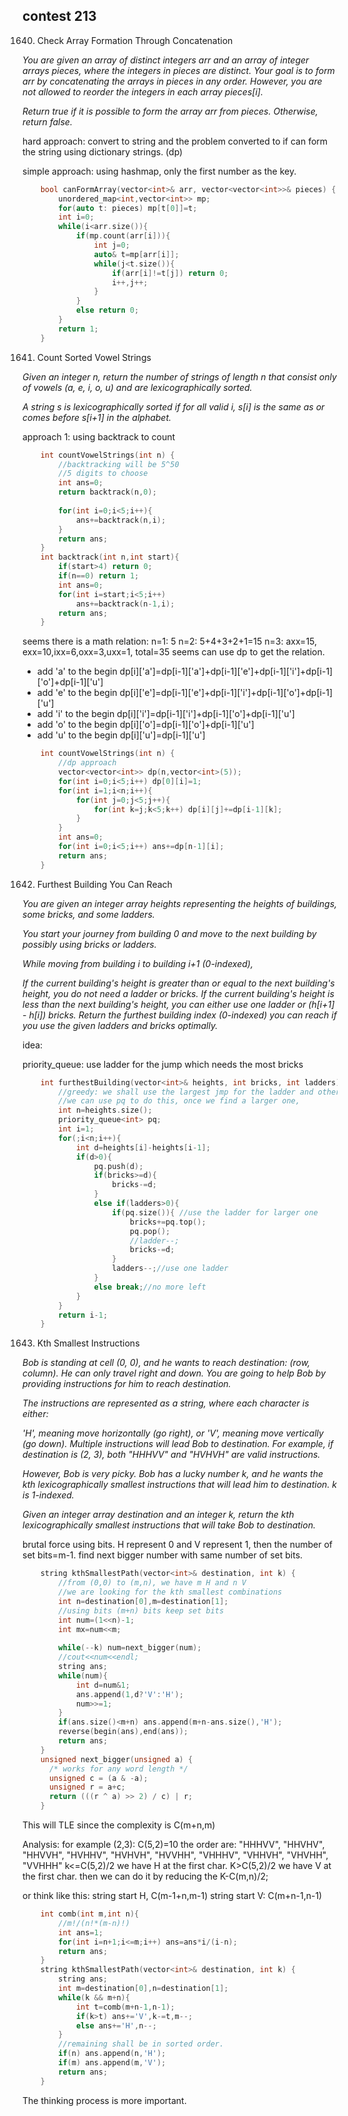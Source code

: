 ## contest 213

1640. Check Array Formation Through Concatenation
<em>
You are given an array of distinct integers arr and an array of integer arrays pieces, where the integers in pieces are distinct. Your goal is to form arr by concatenating the arrays in pieces in any order. However, you are not allowed to reorder the integers in each array pieces[i].

Return true if it is possible to form the array arr from pieces. Otherwise, return false.
</em>

hard approach:
convert to string and the problem converted to if can form the string using dictionary strings. (dp)

simple approach: 
using hashmap, only the first number as the key.

```cpp
    bool canFormArray(vector<int>& arr, vector<vector<int>>& pieces) {
        unordered_map<int,vector<int>> mp;
        for(auto t: pieces) mp[t[0]]=t;
        int i=0;
        while(i<arr.size()){
            if(mp.count(arr[i])){
                int j=0;
                auto& t=mp[arr[i]];
                while(j<t.size()){
                    if(arr[i]!=t[j]) return 0;
                    i++,j++;
                }
            }
            else return 0;
        }
        return 1;
    }
```

1641. Count Sorted Vowel Strings
<em>
Given an integer n, return the number of strings of length n that consist only of vowels (a, e, i, o, u) and are lexicographically sorted.

A string s is lexicographically sorted if for all valid i, s[i] is the same as or comes before s[i+1] in the alphabet.
</em>

approach 1: using backtrack to count
```cpp
    int countVowelStrings(int n) {
        //backtracking will be 5^50
        //5 digits to choose
        int ans=0;
        return backtrack(n,0);
        
        for(int i=0;i<5;i++){
            ans+=backtrack(n,i);
        }
        return ans;
    }
    int backtrack(int n,int start){
        if(start>4) return 0;
        if(n==0) return 1;
        int ans=0;
        for(int i=start;i<5;i++)
            ans+=backtrack(n-1,i);
        return ans;
    }
```

seems there is a math relation:
n=1: 5
n=2: 5+4+3+2+1=15
n=3: axx=15, exx=10,ixx=6,oxx=3,uxx=1, total=35
seems can use dp to get the relation.
- add 'a' to the begin dp[i]['a']=dp[i-1]['a']+dp[i-1]['e']+dp[i-1]['i']+dp[i-1]['o']+dp[i-1]['u']
- add 'e' to the begin dp[i]['e']=dp[i-1]['e']+dp[i-1]['i']+dp[i-1]['o']+dp[i-1]['u']
- add 'i' to the begin dp[i]['i']=dp[i-1]['i']+dp[i-1]['o']+dp[i-1]['u']
- add 'o' to the begin dp[i]['o']=dp[i-1]['o']+dp[i-1]['u']
- add 'u' to the begin dp[i]['u']=dp[i-1]['u']

```cpp
    int countVowelStrings(int n) {
        //dp approach
        vector<vector<int>> dp(n,vector<int>(5));
        for(int i=0;i<5;i++) dp[0][i]=1;
        for(int i=1;i<n;i++){
            for(int j=0;j<5;j++){
                for(int k=j;k<5;k++) dp[i][j]+=dp[i-1][k];
            }
        }
        int ans=0;
        for(int i=0;i<5;i++) ans+=dp[n-1][i];
        return ans;
    }
```

1642. Furthest Building You Can Reach
<em>
You are given an integer array heights representing the heights of buildings, some bricks, and some ladders.

You start your journey from building 0 and move to the next building by possibly using bricks or ladders.

While moving from building i to building i+1 (0-indexed),

If the current building's height is greater than or equal to the next building's height, you do not need a ladder or bricks.
If the current building's height is less than the next building's height, you can either use one ladder or (h[i+1] - h[i]) bricks.
Return the furthest building index (0-indexed) you can reach if you use the given ladders and bricks optimally.
</em>

idea:

priority_queue: use ladder for the jump which needs the most bricks

```cpp
    int furthestBuilding(vector<int>& heights, int bricks, int ladders) {
        //greedy: we shall use the largest jmp for the ladder and other for the bricks
        //we can use pq to do this, once we find a larger one, 
        int n=heights.size();
        priority_queue<int> pq;
        int i=1;
        for(;i<n;i++){
            int d=heights[i]-heights[i-1];
            if(d>0){
                pq.push(d);
                if(bricks>=d){
                    bricks-=d;
                }
                else if(ladders>0){
                    if(pq.size()){ //use the ladder for larger one
                        bricks+=pq.top();
                        pq.pop();
                        //ladder--;
                        bricks-=d;
                    }
                    ladders--;//use one ladder
                }
                else break;//no more left
            }
        }
        return i-1;
    }
```	

1643. Kth Smallest Instructions
<em>
Bob is standing at cell (0, 0), and he wants to reach destination: (row, column). He can only travel right and down. You are going to help Bob by providing instructions for him to reach destination.

The instructions are represented as a string, where each character is either:

'H', meaning move horizontally (go right), or
'V', meaning move vertically (go down).
Multiple instructions will lead Bob to destination. For example, if destination is (2, 3), both "HHHVV" and "HVHVH" are valid instructions.

However, Bob is very picky. Bob has a lucky number k, and he wants the kth lexicographically smallest instructions that will lead him to destination. k is 1-indexed.

Given an integer array destination and an integer k, return the kth lexicographically smallest instructions that will take Bob to destination.
</em>

brutal force using bits. 
H represent 0 and V represent 1, then the number of set bits=m-1.
find next bigger number with same number of set bits.
```cpp
    string kthSmallestPath(vector<int>& destination, int k) {
        //from (0,0) to (m,n), we have m H and n V
        //we are looking for the kth smallest combinations
        int n=destination[0],m=destination[1];
        //using bits (m+n) bits keep set bits
        int num=(1<<n)-1;
        int mx=num<<m;
        
        while(--k) num=next_bigger(num);
        //cout<<num<<endl;
        string ans;
        while(num){
            int d=num&1;
            ans.append(1,d?'V':'H');
            num>>=1;
        }
        if(ans.size()<m+n) ans.append(m+n-ans.size(),'H');
        reverse(begin(ans),end(ans));
        return ans;
    }
    unsigned next_bigger(unsigned a) {
      /* works for any word length */
      unsigned c = (a & -a);
      unsigned r = a+c;
      return (((r ^ a) >> 2) / c) | r;
    }    
```	
This will TLE since the complexity is C(m+n,m)

Analysis: 
for example (2,3): C(5,2)=10
the order are: 
"HHHVV", 
"HHVHV", 
"HHVVH", 
"HVHHV", 
"HVHVH", 
"HVVHH", 
"VHHHV", 
"VHHVH", 
"VHVHH", 
"VVHHH"
k<=C(5,2)/2 we have H at the first char.
K>C(5,2)/2 we have V at the first char.
then we can do it by reducing the K-C(m,n)/2;

or think like this:
string start H, C(m-1+n,m-1)
string start V: C(m+n-1,n-1)
```cpp
	int comb(int m,int n){
		//m!/(n!*(m-n)!)
		int ans=1;
		for(int i=n+1;i<=m;i++) ans=ans*i/(i-n);
		return ans;
	}
    string kthSmallestPath(vector<int>& destination, int k) {
        string ans;
		int m=destination[0],n=destination[1];
		while(k && m+n){
			int t=comb(m+n-1,n-1);
			if(k>t) ans+='V',k-=t,m--;
			else ans+='H',n--;
		}
		//remaining shall be in sorted order.
		if(n) ans.append(n,'H');
		if(m) ans.append(m,'V');
		return ans;
    }
```

The thinking process is more important.
	





